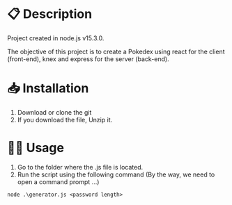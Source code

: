 # 📋 Description

Project created in node.js v15.3.0.

The objective of this project is to create a Pokedex using react for the client (front-end), knex and express for the server (back-end).

# 📥 Installation

1) Download or clone the git
2) If you download the file, Unzip it.

# 👨‍💻 Usage

1) Go to the folder where the .js file is located.
2) Run the script using the following command (By the way, we need to open a command prompt ...)
```nodejs
node .\generator.js <password length>
```